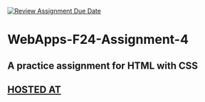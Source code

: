 [![Review Assignment Due Date](https://classroom.github.com/assets/deadline-readme-button-22041afd0340ce965d47ae6ef1cefeee28c7c493a6346c4f15d667ab976d596c.svg)](https://classroom.github.com/a/YNXypkor)
# WebApps-F24-Assignment-4
A practice assignment for HTML with CSS
---
[HOSTED AT](https://44-563-webapps-f24.github.io/44563-webapps-f24-assignment4-Ramdas132/greekplay.html)
---
